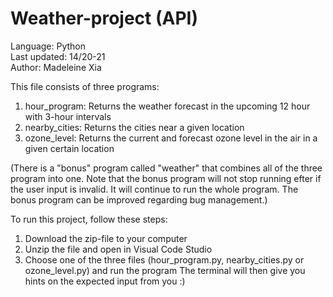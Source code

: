 # Weather-project (API)

Language: Python\
Last updated: 14/20-21\
Author: Madeleine Xia

This file consists of three programs:
1. hour_program: Returns the weather forecast in the upcoming 12 hour with 3-hour intervals
2. nearby_cities: Returns the cities near a given location
3. ozone_level: Returns the current and forecast ozone level in the air in a given certain location

(There is a "bonus" program called "weather" that combines all of the three program into one. 
Note that the bonus program will not stop running efter if the user input is invalid.
It will continue to run the whole program. The bonus program can be improved regarding bug management.) 

To run this project, follow these steps:
1. Download the zip-file to your computer
2. Unzip the file and open in Visual Code Studio
3. Choose one of the three files (hour_program.py, nearby_cities.py or ozone_level.py) and run the program
   The terminal will then give you hints on the expected input from you :)
